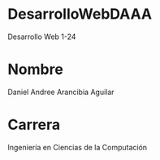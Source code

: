 # DesarrolloWebDAAA
Desarrollo Web 1-24
# Nombre
Daniel Andree Arancibia Aguilar
# Carrera
Ingeniería en Ciencias de la Computación

